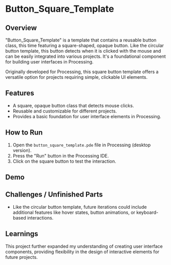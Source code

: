 # Button_Square_Template

## Overview
"Button_Square_Template" is a template that contains a reusable button class, this time featuring a square-shaped, opaque button. Like the circular button template, this button detects when it is clicked with the mouse and can be easily integrated into various projects. It's a foundational component for building user interfaces in Processing.

Originally developed for Processing, this square button template offers a versatile option for projects requiring simple, clickable UI elements.

## Features
- A square, opaque button class that detects mouse clicks.
- Reusable and customizable for different projects.
- Provides a basic foundation for user interface elements in Processing.

## How to Run
1. Open the `button_square_template.pde` file in Processing (desktop version).
2. Press the "Run" button in the Processing IDE.
3. Click on the square button to test the interaction.

## Demo


## Challenges / Unfinished Parts
- Like the circular button template, future iterations could include additional features like hover states, button animations, or keyboard-based interactions.

## Learnings
This project further expanded my understanding of creating user interface components, providing flexibility in the design of interactive elements for future projects.

